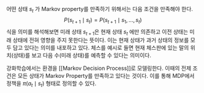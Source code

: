 어떤 상태 $s_t$ 가 Markov property를 만족하기 위해서는 다음 조건을 만족해야 한다.
$$
P(s_{t+1} \mid s_t) = P(s_{t+1} \mid s_1, \dots, s_t)
$$
식을 의미를 해석해보면 미래 상태 $s_{t+1}$은 현재 상태 $s_t$ 에만 의존하고 이전 상태는 미래 상태에 전혀 영향을 주지 못한다는 뜻이다. 이는 현재 상태가 과거 상태의 정보를 모두 담고 있다는 의미를 내포하고 있다. 체스를 예시로 들면 현재 체스판에 있는 말의 위치(상태)를 보고 다음 수(미래 상태)를 예측할 수 있다는 의미이다.

강화학습에서는 환경을 [[Markov Decision Process]]로 모델링한다. 이때의 전제 조건은 모든 상태가 Markov Property를 만족하고 있다는 것이다. 이를 통해 MDP에서 정책을 $\pi(a_t \mid s_t)$ 형태로 정의할 수 있다.
